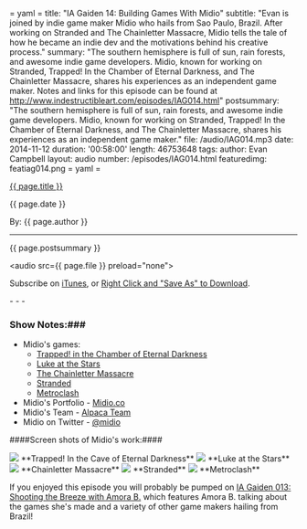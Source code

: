 = yaml =
title: "IA Gaiden 14: Building Games With Midio"
subtitle: "Evan is joined by indie game maker Midio who hails from Sao Paulo, Brazil. After working on Stranded and The Chainletter Massacre, Midio tells the tale of how he became an indie dev and the motivations behind his creative process."
summary: "The southern hemisphere is full of sun, rain forests, and awesome indie game developers. Midio, known for working on Stranded, Trapped! In the Chamber of Eternal Darkness, and The Chainletter Massacre, shares his experiences as an independent game maker. Notes and links for this episode can be found at http://www.indestructibleart.com/episodes/IAG014.html"
postsummary: "The southern hemisphere is full of sun, rain forests, and awesome indie game developers. Midio, known for working on Stranded, Trapped! In the Chamber of Eternal Darkness, and The Chainletter Massacre, shares his experiences as an independent game maker."
file: /audio/IAG014.mp3
date: 2014-11-12
duration: '00:58:00'
length: 46753648
tags:
author: Evan Campbell
layout: audio
number: /episodes/IAG014.html
featuredimg: featiag014.png
= yaml =

<a href="{{ page.url }}" class='postTitleLink'><p class='postTitle'>{{ page.title }}</p></a>
<p class='postPublished'>{{ page.date }}</p>
<p class='postAuthor'>By: {{ page.author }}</p>
<hr>

<p class='podcastSummary'>{{ page.postsummary }}</p>

<audio src={{ page.file }} preload="none"></audio>
<p class='subLinks'>Subscribe on <a href='http://bit.ly/iapodcast'>iTunes</a>, or <a href={{ page.file }}>Right Click and "Save As" to Download</a>.</p>
- - -

### Show Notes:###

* Midio's games:
    * [Trapped! in the Chamber of Eternal Darkness](http://archive.globalgamejam.org/2012/trapped-chamber-eternal-darkness)
    * [Luke at the Stars](http://alpacateam.com/luke)
    * [The Chainletter Massacre](http://alpacateam.com/chainletter)
    * [Stranded](http://www.petermoorhead.com/stranded/)
    * [Metroclash](http://metroclash.tumblr.com)
* Midio's Portfolio - [Midio.co](http://midio.co/#/filter-all/page-1)
* Midio's Team - [Alpaca Team](http://alpacateam.com)
* Midio on Twitter - [@midio](https://twitter.com/midio)

####Screen shots of Midio's work:####

<img src='/images/forPosts/midio_trapped.jpg' class='group'>
**Trapped! In the Cave of Eternal Darkness**

<img src='/images/forPosts/midio_luke.png' class='group'>
**Luke at the Stars**

<img src='/images/forPosts/midio_chainletter.png' class='group'>
**Chainletter Massacre**

<img src='/images/forPosts/midio_stranded.gif' class='group'>
**Stranded**

<img src='/images/forPosts/midio_metroclash.png' class='group'>
**Metroclash**

If you enjoyed this episode you will probably be pumped on [IA Gaiden 013: Shooting the Breeze with Amora B.](http://indestructibleart.com/episodes/IAG013.html) which features Amora B. talking about the games she's made and a variety of other game makers hailing from Brazil!
